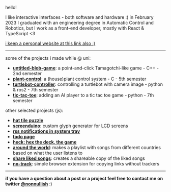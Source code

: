 hello!

I like interactive interfaces - both software and hardware :)
in February 2023 I graduated with an engineering degree in Automatic Control and Robotics,
but I work as a front-end developer, mostly with React & TypeScript <3

[i keep a personal website at this link also :)](https://nonnullish.pages.dev/)

---

some of the projects i made while @ uni:
  - **[untitled-blob-game](https://github.com/nonnullish/untitled-blob-game)**: a point-and-click Tamagotchi-like game - C++ - 2nd semester
  - **[plant-control](https://github.com/nonnullish/plant-control)**: a (house)plant control system - C - 5th semester
  - **[turtlebot-controller](https://github.com/nonnullish/turtlebot-controller)**: controlling a turtlebot with camera image - python & ros2 - 7th semester
  - **[tic-tac-toe](https://github.com/nonnullish/tic-tac-toe)**: adding an AI player to a tic tac toe game - python - 7th semester

other selected projects (js):
 - **[hat tile puzzle](https://nonnullish.pages.dev/pages/hat-tile-puzzle/)**
 - **[screenduino](https://nonnullish.github.io/screenduino/)**: custom glyph generator for LCD screens
 - **[rss notifications in system tray](https://github.com/nonnullish/rss-notifications)**
 - **[todo page](https://github.com/nonnullish/todo)**
 - **[heck: hex the deck. the game](https://nonnullish.github.io/heck/)**
 - **[around the world](https://nonnullish.github.io/around-the-world/)**: makes a playlist with songs from different countries based on what the user listens to
 - **[share liked songs](https://nonnullish.github.io/share-liked-songs/)**: creates a shareable copy of the liked songs
 - **[no-track](https://github.com/nonnullish/no-track)**: simple browser extension for copying links without trackers

---

**if you have a question about a post or a project feel free to contact me on twitter [@nonnullish](https://twitter.com/nonnullish)** :)
